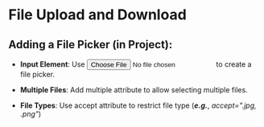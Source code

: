 # File Upload and Download

## Adding a File Picker (in Project):

* **Input Element**: Use <input type="file"> to create a file picker.

* **Multiple Files**: Add multiple attribute to allow selecting multiple files.

* **File Types**:  Use accept attribute to restrict file type (***e.g.***, *accept=".jpg, .png"*)